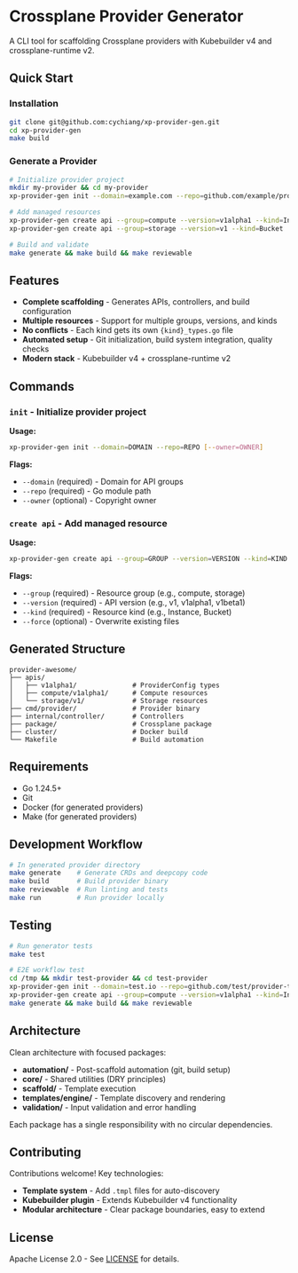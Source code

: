 # Crossplane Provider Generator

A CLI tool for scaffolding Crossplane providers with Kubebuilder v4 and crossplane-runtime v2.

## Quick Start

### Installation

```bash
git clone git@github.com:cychiang/xp-provider-gen.git
cd xp-provider-gen
make build
```

### Generate a Provider

```bash
# Initialize provider project
mkdir my-provider && cd my-provider
xp-provider-gen init --domain=example.com --repo=github.com/example/provider-awesome

# Add managed resources
xp-provider-gen create api --group=compute --version=v1alpha1 --kind=Instance
xp-provider-gen create api --group=storage --version=v1 --kind=Bucket

# Build and validate
make generate && make build && make reviewable
```

## Features

- **Complete scaffolding** - Generates APIs, controllers, and build configuration
- **Multiple resources** - Support for multiple groups, versions, and kinds
- **No conflicts** - Each kind gets its own `{kind}_types.go` file
- **Automated setup** - Git initialization, build system integration, quality checks
- **Modern stack** - Kubebuilder v4 + crossplane-runtime v2

## Commands

### `init` - Initialize provider project

**Usage:**
```bash
xp-provider-gen init --domain=DOMAIN --repo=REPO [--owner=OWNER]
```

**Flags:**
- `--domain` (required) - Domain for API groups
- `--repo` (required) - Go module path
- `--owner` (optional) - Copyright owner

### `create api` - Add managed resource

**Usage:**
```bash
xp-provider-gen create api --group=GROUP --version=VERSION --kind=KIND [--force]
```

**Flags:**
- `--group` (required) - Resource group (e.g., compute, storage)
- `--version` (required) - API version (e.g., v1, v1alpha1, v1beta1)
- `--kind` (required) - Resource kind (e.g., Instance, Bucket)
- `--force` (optional) - Overwrite existing files

## Generated Structure

```
provider-awesome/
├── apis/
│   ├── v1alpha1/              # ProviderConfig types
│   ├── compute/v1alpha1/      # Compute resources
│   └── storage/v1/            # Storage resources
├── cmd/provider/              # Provider binary
├── internal/controller/       # Controllers
├── package/                   # Crossplane package
├── cluster/                   # Docker build
└── Makefile                   # Build automation
```

## Requirements

- Go 1.24.5+
- Git
- Docker (for generated providers)
- Make (for generated providers)

## Development Workflow

```bash
# In generated provider directory
make generate    # Generate CRDs and deepcopy code
make build       # Build provider binary
make reviewable  # Run linting and tests
make run         # Run provider locally
```

## Testing

```bash
# Run generator tests
make test

# E2E workflow test
cd /tmp && mkdir test-provider && cd test-provider
xp-provider-gen init --domain=test.io --repo=github.com/test/provider-test
xp-provider-gen create api --group=compute --version=v1alpha1 --kind=Instance
make generate && make build && make reviewable
```

## Architecture

Clean architecture with focused packages:
- **automation/** - Post-scaffold automation (git, build setup)
- **core/** - Shared utilities (DRY principles)
- **scaffold/** - Template execution
- **templates/engine/** - Template discovery and rendering
- **validation/** - Input validation and error handling

Each package has a single responsibility with no circular dependencies.

## Contributing

Contributions welcome! Key technologies:
- **Template system** - Add `.tmpl` files for auto-discovery
- **Kubebuilder plugin** - Extends Kubebuilder v4 functionality
- **Modular architecture** - Clear package boundaries, easy to extend

## License

Apache License 2.0 - See [LICENSE](LICENSE) for details.